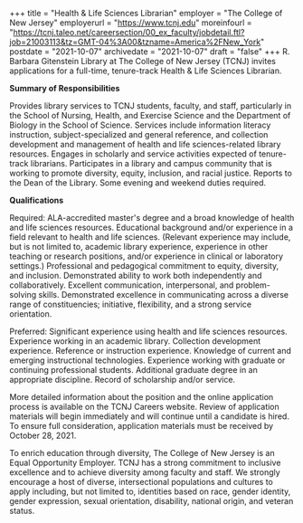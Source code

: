 +++
title = "Health & Life Sciences Librarian"
employer = "The College of New Jersey"
employerurl = "https://www.tcnj.edu"
moreinfourl = "https://tcnj.taleo.net/careersection/00_ex_faculty/jobdetail.ftl?job=21003113&tz=GMT-04%3A00&tzname=America%2FNew_York"
postdate = "2021-10-07"
archivedate = "2021-10-07"
draft = "false"
+++
R. Barbara Gitenstein Library at The College of New Jersey (TCNJ) invites applications for a full-time, tenure-track Health & Life Sciences Librarian.

**Summary of Responsibilities**

Provides library services to TCNJ students, faculty, and staff, particularly in the School of Nursing, Health, and Exercise Science and the Department of Biology in the School of Science. Services include information literacy instruction, subject-specialized and general reference, and collection development and management of health and life sciences-related library resources. Engages in scholarly and service activities expected of tenure-track librarians. Participates in a library and campus community that is working to promote diversity, equity, inclusion, and racial justice. Reports to the Dean of the Library.  Some evening and weekend duties required.

**Qualifications**

Required: ALA-accredited master's degree and a broad knowledge of health and life sciences resources. Educational background and/or experience in a field relevant to health and life sciences. (Relevant experience may include, but is not limited to, academic library experience, experience in other teaching or research positions, and/or experience in clinical or laboratory settings.) Professional and pedagogical commitment to equity, diversity, and inclusion. Demonstrated ability to work both independently and collaboratively. Excellent communication, interpersonal, and problem-solving skills. Demonstrated excellence in communicating across a diverse range of constituencies; initiative, flexibility, and a strong service orientation.

Preferred: Significant experience using health and life sciences resources. Experience working in an academic library. Collection development experience. Reference or instruction experience.  Knowledge of current and emerging instructional technologies. Experience working with graduate or continuing professional students. Additional graduate degree in an appropriate discipline. Record of scholarship and/or service.

More detailed information about the position and the online application process is available on the TCNJ Careers website. Review of application materials will begin immediately and will continue until a candidate is hired. To ensure full consideration, application materials must be received by October 28, 2021.

To enrich education through diversity, The College of New Jersey is an Equal Opportunity Employer. TCNJ has a strong commitment to inclusive excellence and to achieve diversity among faculty and staff. We strongly encourage a host of diverse, intersectional populations and cultures to apply including, but not limited to, identities based on race, gender identity, gender expression, sexual orientation, disability, national origin, and veteran status.